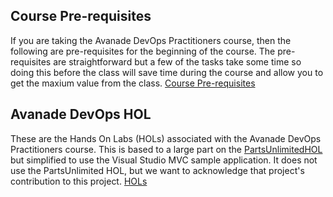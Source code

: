 ## Course Pre-requisites ##
If you are taking the Avanade DevOps Practitioners course, then the following are pre-requisites for the beginning of the course.  The pre-requisites are straightforward but a few of the tasks take some time so doing this before the class will save time during the course and allow you to get the maxium value from the class.
[Course Pre-requisites](Pre-requisites.md)

## Avanade DevOps HOL ##
These are the Hands On Labs (HOLs) associated with the Avanade DevOps Practitioners course.  This is based to a large part on the [PartsUnlimitedHOL](https://microsoft.github.io/PartsUnlimited/basic/GettingStarted.html) but simplified to use the Visual Studio MVC sample application.  It does not use the PartsUnlimited HOL, but we want to acknowledge that project's contribution to this project.
[HOLs](HOLs.md)

